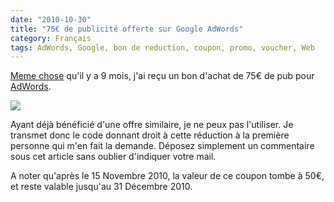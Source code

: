 ```yaml
---
date: "2010-10-30"
title: "75€ de publicité offerte sur Google AdWords"
category: Français
tags: AdWords, Google, bon de reduction, coupon, promo, voucher, Web
---
```


[Meme
chose]({filename}/2010/google-adwords-bon-reduction-75-euros-offert.md)
qu'il y a 9 mois, j'ai reçu un bon d'achat de 75€ de pub pour
[AdWords](https://adwords.google.com).

![]({attach}coupon.png)

Ayant déjà bénéficié d'une offre similaire, je ne peux pas l'utiliser. Je
transmet donc le code donnant droit à cette réduction à la première personne
qui m'en fait la demande. Déposez simplement un commentaire sous cet article
sans oublier d'indiquer votre mail.

A noter qu'après le 15 Novembre 2010, la valeur de ce coupon tombe à 50€, et
reste valable jusqu'au 31 Décembre 2010.
